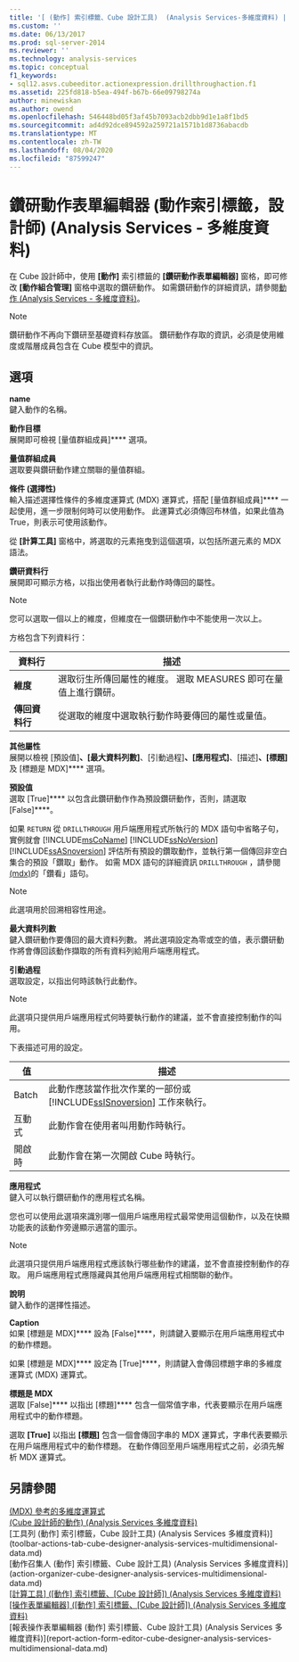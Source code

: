 ```yaml
---
title: '[ (動作] 索引標籤、Cube 設計工具)  (Analysis Services-多維度資料) | 中的 [動作表單編輯器]Microsoft Docs'
ms.custom: ''
ms.date: 06/13/2017
ms.prod: sql-server-2014
ms.reviewer: ''
ms.technology: analysis-services
ms.topic: conceptual
f1_keywords:
- sql12.asvs.cubeeditor.actionexpression.drillthroughaction.f1
ms.assetid: 225fd818-b5ea-494f-b67b-66e09798274a
author: minewiskan
ms.author: owend
ms.openlocfilehash: 546448bd05f3af45b7093acb2dbb9d1e1a8f1bd5
ms.sourcegitcommit: ad4d92dce894592a259721a1571b1d8736abacdb
ms.translationtype: MT
ms.contentlocale: zh-TW
ms.lasthandoff: 08/04/2020
ms.locfileid: "87599247"
---
```

# <a name="drillthrough-action-form-editor-actions-tab-cube-designer-analysis-services---multidimensional-data"></a>鑽研動作表單編輯器 (動作索引標籤，設計師) (Analysis Services - 多維度資料)
  在 Cube 設計師中，使用 **[動作]** 索引標籤的 **[鑽研動作表單編輯器]** 窗格，即可修改 **[動作組合管理]** 窗格中選取的鑽研動作。 如需鑽研動作的詳細資訊，請參閱[動作 &#40;Analysis Services - 多維度資料&#41;](multidimensional-models/actions-analysis-services-multidimensional-data.md)。  
  
> [!NOTE]  
>  鑽研動作不再向下鑽研至基礎資料存放區。 鑽研動作存取的資訊，必須是使用維度或階層成員包含在 Cube 模型中的資訊。  
  
## <a name="options"></a>選項  
 **name**  
 鍵入動作的名稱。  
  
 **動作目標**  
 展開即可檢視 [量值群組成員]**** 選項。  
  
 **量值群組成員**  
 選取要與鑽研動作建立關聯的量值群組。  
  
 **條件 (選擇性)**  
 輸入描述選擇性條件的多維度運算式 (MDX) 運算式，搭配 [量值群組成員]**** 一起使用，進一步限制何時可以使用動作。 此運算式必須傳回布林值，如果此值為 True，則表示可使用該動作。  
  
 從 **[計算工具]** 窗格中，將選取的元素拖曳到這個選項，以包括所選元素的 MDX 語法。  
  
 **鑽研資料行**  
 展開即可顯示方格，以指出使用者執行此動作時傳回的屬性。  
  
> [!NOTE]  
>  您可以選取一個以上的維度，但維度在一個鑽研動作中不能使用一次以上。  
  
 方格包含下列資料行：  
  
|資料行|描述|  
|------------|-----------------|  
|**維度**|選取衍生所傳回屬性的維度。 選取 MEASURES 即可在量值上進行鑽研。|  
|**傳回資料行**|從選取的維度中選取執行動作時要傳回的屬性或量值。|  
  
 **其他屬性**  
 展開以檢視 [預設值]****、[最大資料列數]****、[引動過程]****、[應用程式]****、[描述]****、[標題]**** 及 [標題是 MDX]**** 選項。  
  
 **預設值**  
 選取 [True]**** 以包含此鑽研動作作為預設鑽研動作，否則，請選取 [False]****。  
  
 如果 `RETURN` 從 `DRILLTHROUGH` 用戶端應用程式所執行的 MDX 語句中省略子句，實例就會 [!INCLUDE[msCoName](../includes/msconame-md.md)] [!INCLUDE[ssNoVersion](../includes/ssnoversion-md.md)] [!INCLUDE[ssASnoversion](../includes/ssasnoversion-md.md)] 評估所有預設的鑽取動作，並執行第一個傳回非空白集合的預設「鑽取」動作。 如需 MDX 語句的詳細資訊 `DRILLTHROUGH` ，請參閱[&#40;mdx&#41;](/sql/mdx/mdx-data-manipulation-drillthrough)的「鑽看」語句。  
  
> [!NOTE]  
>  此選項用於回溯相容性用途。  
  
 **最大資料列數**  
 鍵入鑽研動作要傳回的最大資料列數。 將此選項設定為零或空的值，表示鑽研動作將會傳回該動作擷取的所有資料列給用戶端應用程式。  
  
 **引動過程**  
 選取設定，以指出何時該執行此動作。  
  
> [!NOTE]  
>  此選項只提供用戶端應用程式何時要執行動作的建議，並不會直接控制動作的叫用。  
  
 下表描述可用的設定。  
  
|值|描述|  
|-----------|-----------------|  
|Batch|此動作應該當作批次作業的一部份或 [!INCLUDE[ssISnoversion](../includes/ssisnoversion-md.md)] 工作來執行。|  
|互動式|此動作會在使用者叫用動作時執行。|  
|開啟時|此動作會在第一次開啟 Cube 時執行。|  
  
 **應用程式**  
 鍵入可以執行鑽研動作的應用程式名稱。  
  
 您也可以使用此選項來識別哪一個用戶端應用程式最常使用這個動作，以及在快顯功能表的該動作旁邊顯示適當的圖示。  
  
> [!NOTE]  
>  此選項只提供用戶端應用程式應該執行哪些動作的建議，並不會直接控制動作的存取。 用戶端應用程式應隱藏與其他用戶端應用程式相關聯的動作。  
  
 **說明**  
 鍵入動作的選擇性描述。  
  
 **Caption**  
 如果 [標題是 MDX]**** 設為 [False]****，則請鍵入要顯示在用戶端應用程式中的動作標題。  
  
 如果 [標題是 MDX]**** 設定為 [True]****，則請鍵入會傳回標題字串的多維度運算式 (MDX) 運算式。  
  
 **標題是 MDX**  
 選取 [False]**** 以指出 [標題]**** 包含一個常值字串，代表要顯示在用戶端應用程式中的動作標題。  
  
 選取 **[True]** 以指出 **[標題]** 包含一個會傳回字串的 MDX 運算式，字串代表要顯示在用戶端應用程式中的動作標題。 在動作傳回至用戶端應用程式之前，必須先解析 MDX 運算式。  
  
## <a name="see-also"></a>另請參閱  
 [&#40;MDX&#41; 參考的多維度運算式](/sql/mdx/multidimensional-expressions-mdx-reference)   
 [&#40;Cube 設計師的動作&#41; &#40;Analysis Services 多維度資料&#41;](actions-cube-designer-analysis-services-multidimensional-data.md)   
 [工具列 &#40;動作] 索引標籤，Cube 設計工具&#41; &#40;Analysis Services 多維度資料&#41;](toolbar-actions-tab-cube-designer-analysis-services-multidimensional-data.md)   
 [動作召集人 &#40;動作] 索引標籤、Cube 設計工具&#41; &#40;Analysis Services 多維度資料&#41;](action-organizer-cube-designer-analysis-services-multidimensional-data.md)   
 [[計算工具] &#40;[動作] 索引標籤、[Cube 設計師]&#41; &#40;Analysis Services 多維度資料&#41;](calculation-tools-actions-cube-designer-analysis-services-multidimensional-data.md)   
 [[操作表單編輯器] &#40;[動作] 索引標籤、[Cube 設計師]&#41; &#40;Analysis Services 多維度資料&#41;](action-form-editor-cube-designer-analysis-services-multidimensional-data.md)   
 [報表操作表單編輯器 &#40;動作] 索引標籤、Cube 設計工具&#41; &#40;Analysis Services 多維度資料&#41;](report-action-form-editor-cube-designer-analysis-services-multidimensional-data.md)  
  
  
